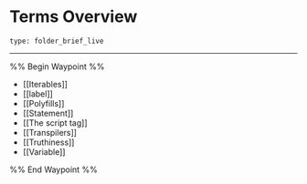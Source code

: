 # Terms Overview
 
```ccard
type: folder_brief_live
```
 
---

%% Begin Waypoint %%
- [[Iterables]]
- [[label]]
- [[Polyfills]]
- [[Statement]]
- [[The script tag]]
- [[Transpilers]]
- [[Truthiness]]
- [[Variable]]

%% End Waypoint %%
